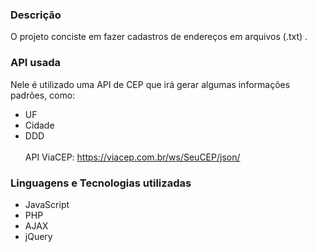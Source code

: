 ### Descrição
O projeto conciste em fazer cadastros de endereços em arquivos (.txt) .<br>

### API usada
Nele é utilizado uma API de CEP que irá gerar algumas informações padrões, como:
- UF
- Cidade
- DDD<br><br>
API ViaCEP: https://viacep.com.br/ws/SeuCEP/json/

### Linguagens e Tecnologias utilizadas
- JavaScript 
- PHP
- AJAX
- jQuery 




